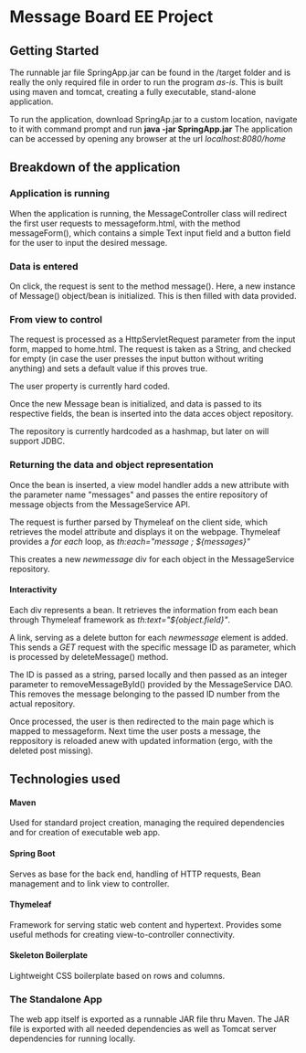 # Message Board EE Project

## Getting Started

The runnable jar file SpringApp.jar can be found in the /target folder and is really the only required file in order to run the program *as-is*. This is built using maven and tomcat, creating a fully executable, stand-alone application.

To run the application, download SpringAp.jar to a custom location, navigate to it with command prompt and run **java -jar SpringApp.jar**
The application can be accessed by opening any browser at the url *localhost:8080/home*

## Breakdown of the application

### Application is running
When the application is running, the MessageController class will redirect
the first user requests to messageform.html, with the method messageForm(), which contains a simple Text input field and a button field for the user to input the desired message.

### Data is entered
On click, the request is sent to the method message(). Here, a new instance of Message() object/bean is initialized. This is then filled with data provided.

### From view to control
 The request is processed as a HttpServletRequest parameter from the input form, mapped to home.html. The request is taken as a String, and checked for empty (in case the user presses the input button without writing anything) and sets a default value if this proves true.
 
 The user property is currently hard coded.
 
 Once the new Message bean is initialized, and data is passed to its respective fields, the bean is inserted into the data acces object repository. 
 
 The repository is currently hardcoded as a hashmap, but later on will support JDBC.
 
### Returning the data and object representation
 Once the bean is inserted, a view model handler adds a new attribute with the parameter name "messages" and passes the entire repository of message objects from the MessageService API.
 
 The request is further parsed by Thymeleaf on the client side, which retrieves the model attribute and displays it on the webpage. 
 Thymeleaf provides a *for each* loop, as *th:each="message ; ${messages}"*
 
 This creates a new *newmessage* div for each object in the MessageService repository.
 
#### Interactivity
 Each div represents a bean. It retrieves the information from each bean through Thymeleaf framework as *th:text="${object.field}"*.
 
 
 A link, serving as a delete button for each *newmessage* element is added. This sends a *GET* request with the specific message ID as parameter, which is processed by deleteMessage() method. 
 
 The ID is passed as a string, parsed locally and then passed as an integer parameter to removeMessageById() provided by the MessageService DAO. This removes the message belonging to the passed ID number from the actual repository.
 
 Once processed, the user is then redirected to the main page which is mapped to messageform. Next time the user posts a message, the reppository is reloaded anew with updated information (ergo, with the deleted post missing). 

## Technologies used

#### Maven
Used for standard project creation, managing the required dependencies and for creation of executable web app.

#### Spring Boot
Serves as base for the back end, handling of HTTP requests, Bean management and to link view to controller.

#### Thymeleaf
Framework  for serving static web content and hypertext. Provides some useful methods for creating view-to-controller connectivity.

#### Skeleton Boilerplate
Lightweight CSS boilerplate based on rows and columns.

### The Standalone App
The web app itself is exported as a runnable JAR file thru Maven. The JAR file is exported with all needed dependencies as well as Tomcat server dependencies for running locally.



